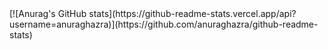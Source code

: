 <div style="display: flex; flex-direction: column; justify-content: center; align-items: center;">
	[![Anurag's GitHub stats](https://github-readme-stats.vercel.app/api?username=anuraghazra)](https://github.com/anuraghazra/github-readme-stats)
</div>
